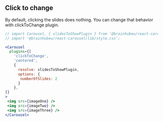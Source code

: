 ## Click to change
By default, clicking the slides does nothing. You can change that behavior with clickToChange plugin. 
```jsx render
// import Carousel, { slidesToShowPlugin } from '@brainhubeu/react-carousel';
// import '@brainhubeu/react-carousel/lib/style.css';

<Carousel
  plugins={[
    'clickToChange',
    'centered',
    {
      resolve: slidesToShowPlugin,
      options: {
       numberOfSlides: 2
      }
    },
]}
>
 <img src={imageOne} />
 <img src={imageTwo} />
 <img src={imageThree} />
</Carousel>
```
